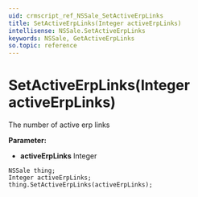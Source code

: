 ```yaml
---
uid: crmscript_ref_NSSale_SetActiveErpLinks
title: SetActiveErpLinks(Integer activeErpLinks)
intellisense: NSSale.SetActiveErpLinks
keywords: NSSale, GetActiveErpLinks
so.topic: reference
---
```


# SetActiveErpLinks(Integer activeErpLinks)

The number of active erp links

**Parameter:** 
* **activeErpLinks** Integer

```crmscript
NSSale thing;
Integer activeErpLinks;
thing.SetActiveErpLinks(activeErpLinks);
```

